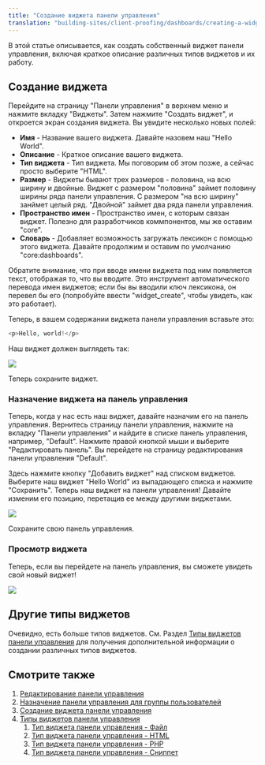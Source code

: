 ```yaml
---
title: "Создание виджета панели управления"
translation: "building-sites/client-proofing/dashboards/creating-a-widget"
---
```


В этой статье описывается, как создать собственный виджет панели управления, включая краткое описание различных типов виджетов и их работу.

## Создание виджета

Перейдите на страницу "Панели управления" в верхнем меню и нажмите вкладку "Виджеты". Затем нажмите "Создать виджет", и откроется экран создания виджета. Вы увидите несколько новых полей:

- **Имя** - Название вашего виджета. Давайте назовем наш "Hello World".
- **Описание** - Краткое описание вашего виджета.
- **Тип виджета** - Тип виджета. Мы поговорим об этом позже, а сейчас просто выберите "HTML".
- **Размер** - Виджеты бывают трех размеров - половина, на всю ширину и двойные. Виджет с размером "половина" займет половину ширины ряда панели управления. С размером "на всю ширину" занймет целый ряд. "Двойной" займет два ряда панели управления.
- **Пространство имен** - Пространство имен, с которым связан виджет. Полезно для разработчиков коммпонентов, мы же оставим "core".
- **Словарь** - Добавляет возможность загружать лексикон с помощью этого виджета. Давайте продолжим и оставим по умолчанию "core:dashboards".

Обратите внимание, что при вводе имени виджета под ним появляется текст, отображая то, что вы вводите. Это инструмент автоматического перевода имен виджетов; если бы вы вводили ключ лексикона, он перевел бы его (попробуйте ввести "widget_create", чтобы увидеть, как это работает).

Теперь, в вашем содержании виджета панели управления вставьте это:

```php
<p>Hello, world!</p>
```

Наш виджет должен выглядеть так:

![](dashboard-create1.png)

Теперь сохраните виджет.

### Назначение виджета на панель управления

Теперь, когда у нас есть наш виджет, давайте назначим его на панель управления.
Вернитесь страницу панели управления, нажмите на вкладку "Панели управления" и найдите в списке панель управления, например, "Default". Нажмите правой кнопкой мыши и выберите "Редактировать панель". Вы перейдете на страницу редактирования панели управления "Default".

Здесь нажмите кнопку "Добавить виджет" над списком виджетов. Выберите наш виджет "Hello World" из выпадающего списка и нажмите "Сохранить". Теперь наш виджет на панели управления! Давайте изменим его позицию, перетащив ее между другими виджетами.

![](dashboard-create2.png)

Сохраните свою панель управления.

### Просмотр виджета

Теперь, если вы перейдете на панель управления, вы сможете увидеть свой новый виджет!

![](dashboard-create3.png)

## Другие типы виджетов

Очевидно, есть больше типов виджетов. См. Раздел [Типы виджетов панели управления](building-sites/client-proofing/dashboards/widget-types "Типы виджетов панели управления") для получения дополнительной информации о создании различных типов виджетов.

## Смотрите также

1. [Редактирование панели управления](building-sites/client-proofing/dashboards/managing)
2. [Назначение панели управления для группы пользователей](building-sites/client-proofing/dashboards/usergroups)
3. [Создание виджета панели управления](building-sites/client-proofing/dashboards/creating-a-widget)
4. [Типы виджетов панели управления](building-sites/client-proofing/dashboards/widget-types)
    1. [Тип виджета панели управления - Файл](building-sites/client-proofing/dashboards/widget-types/file)
    2. [Тип виджета панели управления - HTML](building-sites/client-proofing/dashboards/widget-types/html)
    3. [Тип виджета панели управления - PHP](building-sites/client-proofing/dashboards/widget-types/inline-php)
    4. [Тип виджета панели управления - Сниппет](building-sites/client-proofing/dashboards/widget-types/snippet)
